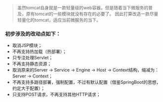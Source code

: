 
> 虽然tomcat自身就是一款轻量级的web容器，但是随着当下微服务的普及，原有tomcat的一些模块就没有存在的必要了。
> 因此打算改造一款尽量轻量化的tomcat，适应当前微服务的当下。


### 初步涉及的改动点如下：

+ 取消JSP模块；
+ 不再支持热加载（热部署）；
+ 只专注处理Servlet；
+ 不再支持静态资源；
+ 取消原来的Server -> Service -> Engine -> Host -> Context结构，缩减为：Server -> Context；
+ 不再支持多路径部署，强制配置，不过有默认配置（借鉴SpringBoot的思想，约定大于配置）；
+ 只支持POST请求，不再支持其他HTTP请求；